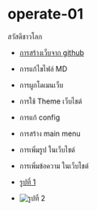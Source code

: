 # operate-01


สวัสดีชาวโลก
- [การสร้างเว็บจาก github](note/2020/0401.md)
- การแก้ไขไฟล์ MD
- การผูกโดเมนเว็บ
- การใช้ Theme เว็บไชต์
- การแก้ config
- การสร้าง main menu
- การเพิ่มรูป ในเว็บไชต์
- การเพิ่มข้อความ ในเว็บไชต์

- [รูปที่ 1](https://portcitydaily.com/wp-content/uploads/COVID19.jpg)
- ![รูปที่ 2](https://portcitydaily.com/wp-content/uploads/COVID19.jpg)
